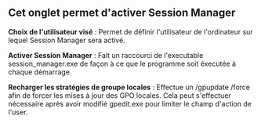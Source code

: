 ## Cet onglet permet d'activer Session Manager


**Choix de l'utilisateur visé** : Permet de définir l'utilisateur de l'ordinateur sur lequel Session Manager sera activé.


**Activer Session Manager** : Fait un raccourci de l'executable session_manager.exe de façon à ce que le programme soit éxecutée à chaque démarrage.


**Recharger les stratégies de groupe locales** : Effectue un /gpupdate /force afin de forcer les mises à jour des GPO locales. Cela peut s'effectuer nécessaire après avoir modifié gpedit.exe pour limiter le champ d'action de l'user.
